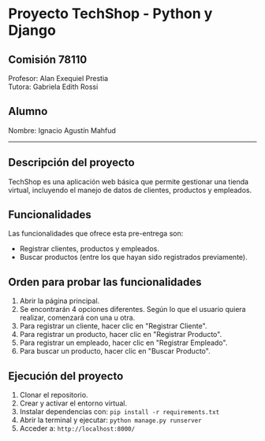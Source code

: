 # Proyecto TechShop - Python y Django

## Comisión 78110

Profesor: Alan Exequiel Prestia  
Tutora: Gabriela Edith Rossi

## Alumno

Nombre: Ignacio Agustín Mahfud

---

## Descripción del proyecto

TechShop es una aplicación web básica que permite gestionar una tienda virtual, incluyendo el manejo de datos de clientes, productos y empleados.

## Funcionalidades

Las funcionalidades que ofrece esta pre-entrega son:

- Registrar clientes, productos y empleados.  
- Buscar productos (entre los que hayan sido registrados previamente).

## Orden para probar las funcionalidades

1. Abrir la página principal.  
2. Se encontrarán 4 opciones diferentes. Según lo que el usuario quiera realizar, comenzará con una u otra.  
3. Para registrar un cliente, hacer clic en "Registrar Cliente".  
4. Para registrar un producto, hacer clic en "Registrar Producto".  
5. Para registrar un empleado, hacer clic en "Registrar Empleado".  
6. Para buscar un producto, hacer clic en "Buscar Producto".

## Ejecución del proyecto

1. Clonar el repositorio.  
2. Crear y activar el entorno virtual.  
3. Instalar dependencias con: `pip install -r requirements.txt`  
4. Abrir la terminal y ejecutar: `python manage.py runserver`  
5. Acceder a: `http://localhost:8000/`
